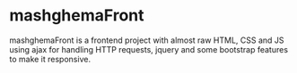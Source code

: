 # mashghemaFront
mashghemaFront is a frontend project with almost raw HTML, CSS and JS using ajax for handling HTTP requests, jquery and some bootstrap features to make it responsive.
